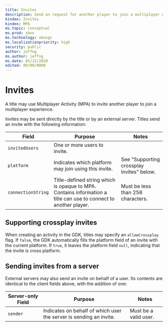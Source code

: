 ```yaml
---
title: Invites
description: Send an request for another player to join a multiplayer experience.
kindex: Invites
kindex: MPA
ms.topic: conceptual
ms.prod: xbox
ms.technology: xboxgc
ms.localizationpriority: high
security: public
author: jeffng
ms.author: jeffng
ms.date: 05/12/2020
edited: 00/00/0000
---
```


# Invites

A title may use Multiplayer Activity (MPA) to invite another player to join a multiplayer experience.

Invites may be sent directly by the title or by an external server. Titles
send an invite with the following information:

Field | Purpose | Notes
------|---------|--------------
`invitedUsers` | One or more users to invite. |
`platform` | Indicates which platform may join using this invite. | See "Supporting crossplay Invites" below.
`connectionString` | Title-defined string which is opaque to MPA. Contains information a title can use to connect to another player. | Must be less than 256 characters.

## Supporting crossplay invites

When creating an activity in the GDK, titles may specify an `allowCrossplay` flag.
If `false`, the GDK automatically fills the platform field of an invite with the
current platform. If `true`, it leaves the platform field `null`, indicating that
the invite is cross platform.

## Sending invites from a server

External servers may also send an invite on behalf of a user. Its contents are
identical to the client fields above, with the addition of one:

Server-only Field | Purpose | Notes
------|---------|--------------
`sender` | Indicates on behalf of which user the server is sending an invite. | Must be a valid user.